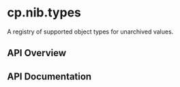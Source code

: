 # cp.nib.types

A registry of supported object types for unarchived values.

## API Overview

## API Documentation

